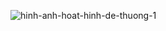 ![hinh-anh-hoat-hinh-de-thuong-1](https://user-images.githubusercontent.com/89952139/132471967-191b2d36-dcf3-4538-8a1d-968a67d63c32.jpg)
